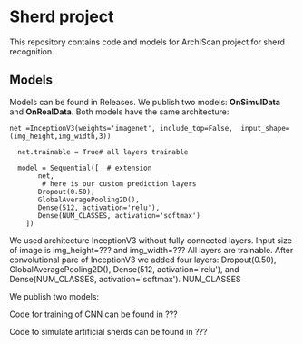 # Sherd project
This repository contains code and models for ArchIScan project for sherd recognition.

## Models
Models can be found in Releases. 
We publish two models: **OnSimulData** and **OnRealData**. Both models have the same architecture:

```
net =InceptionV3(weights='imagenet', include_top=False,  input_shape=(img_height,img_width,3))

  net.trainable = True# all layers trainable

  model = Sequential([  # extension
       net,
        # here is our custom prediction layers
       Dropout(0.50),       
       GlobalAveragePooling2D(),
       Dense(512, activation='relu'),  
       Dense(NUM_CLASSES, activation='softmax')
    ])
```
We used architecture InceptionV3 without fully connected layers.
Input size of image is img_height=??? and img_width=???
All layers are trainable.
After convolutional pare of InceptionV3 we added four layers: Dropout(0.50), GlobalAveragePooling2D(), Dense(512, activation='relu'), and Dense(NUM_CLASSES, activation='softmax').
NUM_CLASSES



We publish two models:




Code for training of CNN can be found in  ???

Code to simulate artificial sherds can be found in ???
